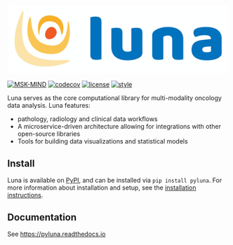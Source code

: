 <div align="center">
  <img src="https://github.com/msk-mind/luna/raw/1169-readme/docs/img/luna_logo.png" width="500"><br>
</div>

[![MSK-MIND](https://circleci.com/gh/msk-mind/luna.svg?style=shield)](https://circleci.com/gh/msk-mind/luna)
[![codecov](https://codecov.io/gh/msk-mind/luna/branch/master/graph/badge.svg)](https://app.codecov.io/gh/msk-mind/luna)
[![license](https://img.shields.io/github/license/msk-mind/luna)](https://github.com/msk-mind/luna/blob/master/LICENSE)
[![style](https://img.shields.io/badge/code%20style-black-black)](https://img.shields.io/badge/code%20style-black-black)

Luna serves as the core computational library for multi-modality oncology data analysis.
Luna features:

* pathology, radiology and clinical data workflows
* A microservice-driven architecture allowing for integrations with other open-source
  libraries
* Tools for building data visualizations and statistical models

## Install

Luna is available on [PyPI](http://pypi.python.org/pypi/pyluna), and can be installed via ``pip install
pyluna``. For more information about installation and setup, see the [installation 
instructions](https://pyluna.readthedocs.io/en/stable/installation.html). 

## Documentation

See https://pyluna.readthedocs.io